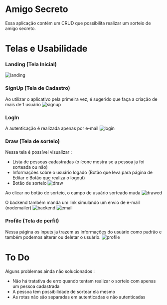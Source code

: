 # Amigo Secreto
  Essa aplicação contém um CRUD que possibilita realizar um sorteio de amigo secreto.

# Telas e Usabilidade

### Landing (Tela Inicial)
![landing](https://user-images.githubusercontent.com/60005589/96326859-b954ec80-100a-11eb-8063-ba5900ee0367.PNG)

### SignUp (Tela de Cadastro)
Ao utilizar o aplicativo pela primeira vez, é sugerido que faça a criação de mais de 1 usuário
![signup](https://user-images.githubusercontent.com/60005589/96326899-fd47f180-100a-11eb-9d83-a780a979be77.PNG)

### LogIn
A autenticação é realizada apenas por e-mail
![login](https://user-images.githubusercontent.com/60005589/96326931-3e400600-100b-11eb-897d-adad756f7297.PNG)

### Draw (Tela de sorteio)
Nessa tela é possível visualizar :
  - Lista de pessoas cadastradas (o ícone mostra se a pessoa ja foi sorteada ou não)
  - Informações sobre o usuário logado (Botão que leva para página de Editar e Botão que realiza o logout)
  - Botão de sorteio
![draw](https://user-images.githubusercontent.com/60005589/96327027-3af94a00-100c-11eb-9414-124408607a59.PNG)

Ao clicar no botão de sorteio, o campo de usuário sorteado muda
![drawed](https://user-images.githubusercontent.com/60005589/96327035-506e7400-100c-11eb-91f2-6e8a0ded1ccf.PNG)

O backend também manda um link simulando um envio de e-mail (nodemailer)
![backend](https://user-images.githubusercontent.com/60005589/96327061-87dd2080-100c-11eb-96dc-f283c13ee466.PNG)
![email](https://user-images.githubusercontent.com/60005589/96327071-94617900-100c-11eb-8233-81c2bf2a152f.PNG)

### Profile (Tela de perfil)
Nessa página os inputs ja trazem as informações do usuário como padrão e também podemos alterar ou deletar o usuário.
![profile](https://user-images.githubusercontent.com/60005589/96327109-dee2f580-100c-11eb-93e1-90e8142c2966.PNG)

# To Do
  Alguns problemas ainda não solucionados :
  - Não há tratativa de erro quando tentam realizar o sorteio com apenas um pessoa cadastrada
  - A pessoa tem possibilidade de sortear ela mesmo
  - As rotas não são separadas em autenticadas e não autenticadas
